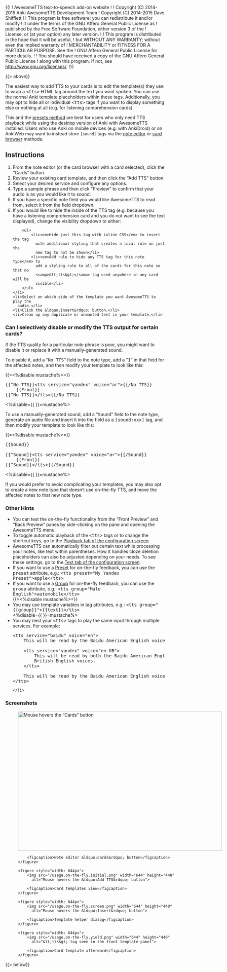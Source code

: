 {{!
  ! AwesomeTTS text-to-speech add-on website
  !
  ! Copyright (C) 2014-2015  Anki AwesomeTTS Development Team
  ! Copyright (C) 2014-2015  Dave Shifflett
  !
  ! This program is free software: you can redistribute it and/or modify
  ! it under the terms of the GNU Affero General Public License as
  ! published by the Free Software Foundation, either version 3 of the
  ! License, or (at your option) any later version.
  !
  ! This program is distributed in the hope that it will be useful,
  ! but WITHOUT ANY WARRANTY; without even the implied warranty of
  ! MERCHANTABILITY or FITNESS FOR A PARTICULAR PURPOSE.  See the
  ! GNU Affero General Public License for more details.
  !
  ! You should have received a copy of the GNU Affero General Public License
  ! along with this program.  If not, see <http://www.gnu.org/licenses/>.
  !}}

{{> above}}

<p>The easiest way to add TTS to your cards is to edit the template(s) they
  use to wrap a <kbd>&lt;tts&gt;</kbd> HTML tag around the text you want
  spoken. You can use the normal Anki template placeholders within these tags.
  Additionally, you may opt to hide all or individual <kbd>&lt;tts&gt;</kbd>
  tags if you want to display something else or nothing at all (e.g. for
  listening comprehension cards).</p>

<p>This and the <a href="presets" rel="next">presets method</a> are best for
  users who only need TTS playback while using the desktop version of Anki
  with AwesomeTTS installed. Users who use Anki on mobile devices (e.g. with
  AnkiDroid) or on AnkiWeb may want to instead store <code>[sound]</code> tags
  via the <a href="editor">note editor</a> or
  <a href="browser" rel="prev">card browser</a> methods.</p>

<h2>Instructions</h2>

<ol>
    <li>From the note editor (or the card browser with a card selected), click
      the &ldquo;Cards&rdquo; button.</li>
    <li>Review your existing card template, and then click the &ldquo;Add
      TTS&rdquo; button.</li>
    <li>Select your desired service and configure any options.</li>
    <li>Type a sample phrase and then click &ldquo;Preview&rdquo; to confirm
      that your audio is as you would like it to sound.</li>
    <li>If you have a specific note field you would like AwesomeTTS to read
      from, select it from the field dropdown.</li>
    <li>
        If you would like to hide the inside of the TTS tag (e.g. because you
        have a listening comprehension card and you do not want to see the
        text displayed), change the visibility dropdown to either:

        <ul>
            <li><em>Hide just this tag with inline CSS</em> to insert the tag
              with additional styling that creates a local rule on just the
              new tag to not be shown</li>
            <li><em>Add rule to hide any TTS tag for this note type</em> to
              add a styling rule to all of the cards for this note so that no
              <samp>&lt;tts&gt;</samp> tag used anywhere in any card will be
              visible</li>
        </ul>
    </li>
    <li>Select on which side of the template you want AwesomeTTS to play the
      audio.</li>
    <li>Click the &ldquo;Insert&rdquo; button.</li>
    <li>Clean up any duplicate or unwanted text in your template.</li>
</ol>

<h3>Can I selectively disable or modify the TTS output for certain cards?</h3>

<p>If the TTS quality for a particular note phrase is poor, you might want to
  disable it or replace it with a manually-generated sound.</p>

<p>To disable it, add a &ldquo;<kbd>No TTS</kbd>&rdquo; field to the note
  type, add a &ldquo;<kbd>1</kbd>&rdquo; in that field for the affected notes,
  and then modify your template to look like this:</p>

{{=<%disable mustache%>=}}
<pre>{{^No TTS}}&lt;tts service="yandex" voice="ar"&gt;{{/No TTS}}
    {{Front}}
{{^No TTS}}&lt;/tts&gt;{{/No TTS}}</pre>
<%disable={{ }}=mustache%>

<p>To use a manually-generated sound, add a &ldquo;<kbd>Sound</kbd>&rdquo;
  field to the note type, generate an audio file and insert it into the field
  as a <samp>[sound:xxx]</samp> tag, and then modify your template to look
  like this:</p>

{{=<%disable mustache%>=}}
<pre>{{Sound}}

{{^Sound}}&lt;tts service="yandex" voice="ar"&gt;{{/Sound}}
    {{Front}}
{{^Sound}}&lt;/tts&gt;{{/Sound}}</pre>
<%disable={{ }}=mustache%>

<p>If you would prefer to avoid complicating your templates, you may also opt
  to create a new note type that doesn&rsquo;t use on-the-fly TTS, and move
  the affected notes to that new note type.</p>

<h3>Other Hints</h3>

<ul>
    <li>You can test the on-the-fly functionality from the &ldquo;Front
      Preview&rdquo; and &ldquo;Back Preview&rdquo; panes by side-clicking on
      the pane and opening the AwesomeTTS menu.</li>
    <li>To toggle automatic playback of the <kbd>&lt;tts&gt;</kbd> tags or to
      change the shortcut keys, go to the <a href="/config/playback">Playback
      tab of the configuration screen</a>.</li>
    <li>AwesomeTTS can automatically filter out certain text while processing
      your notes, like text within parentheses. How it handles cloze deletion
      placeholders can also be adjusted depending on your needs. To see these
      settings, go to the <a href="/config/text">Text tab of the configuration
      screen</a>.</li>
    <li>If you want to use a <a href="presets">Preset</a> for on-the-fly
      feedback, you can use the <kbd>preset</kbd> attribute, e.g.:
      <kbd>&lt;tts preset="My Yandex Preset"&gt;apple&lt;/tts&gt;</kbd></li>
    <li>If you want to use a <a href="groups">Group</a> for on-the-fly
      feedback, you can use the <kbd>group</kbd> attribute, e.g.:
      <kbd>&lt;tts group="Male English"&gt;automobile&lt;/tts&gt;</kbd></li>
    {{=<%disable mustache%>=}}
        <li>You may use template variables in tag attributes, e.g.:
          <kbd>&lt;tts&nbsp;group="{{group}}"&gt;{{text}}&lt;/tts&gt;</kbd></li>
    <%disable={{ }}=mustache%>
    <li>
        You may nest your <kbd>&lt;tts&gt;</kbd> tags to play the same input
        through multiple services. For example:

<pre>&lt;tts service="baidu" voice="en"&gt;
    This will be read by the Baidu American English voice only.

    &lt;tts service="yandex" voice="en-GB"&gt;
        This will be read by both the Baidu American English and Yandex
        British English voices.
    &lt;/tts&gt;

    This will be read by the Baidu American English voice only.
&lt;/tts&gt;</pre>

    </li>
</ul>

<h3>Screenshots</h3>

<div class="grid">
    <figure style="width: 644px">
        <img src="/usage.on-the-fly.button.png" width="644" height="440"
          alt="Mouse hovers the &ldquo;Cards&rdquo; button">

        <figcaption>Note editor &ldquo;Cards&rdquo; button</figcaption>
    </figure>

    <figure style="width: 644px">
        <img src="/usage.on-the-fly.initial.png" width="644" height="440"
          alt="Mouse hovers the &ldquo;Add TTS&rdquo; button">

        <figcaption>Card templates view</figcaption>
    </figure>

    <figure style="width: 644px">
        <img src="/usage.on-the-fly.screen.png" width="644" height="440"
          alt="Mouse hovers the &ldquo;Insert&rdquo; button">

        <figcaption>Template helper dialog</figcaption>
    </figure>

    <figure style="width: 644px">
        <img src="/usage.on-the-fly.yield.png" width="644" height="440"
          alt="&lt;tts&gt; tag seen in the front template panel">

        <figcaption>Card template afterward</figcaption>
    </figure>
</div>

{{> below}}

